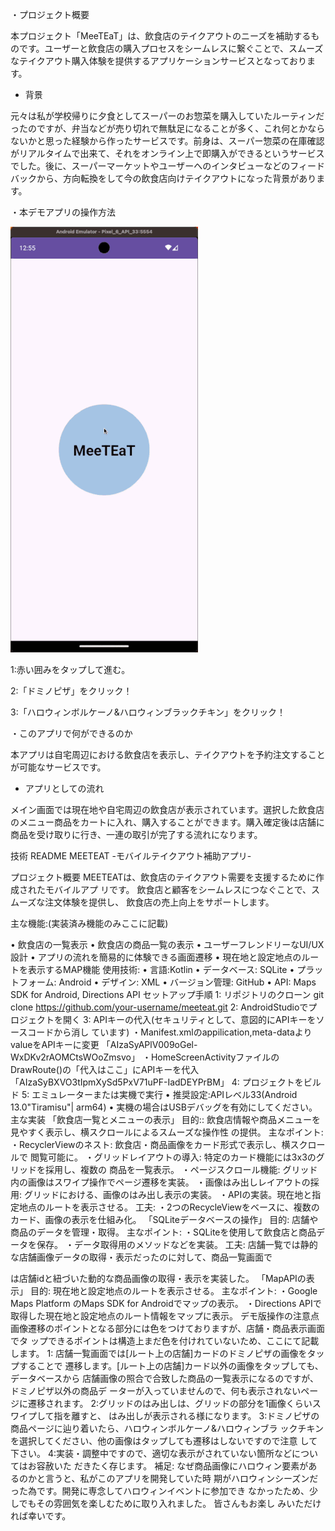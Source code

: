 
・プロジェクト概要

本プロジェクト「MeeTEaT」は、飲食店のテイクアウトのニーズを補助するものです。ユーザーと飲食店の購入プロセスをシームレスに繋ぐことで、スムーズなテイクアウト購入体験を提供するアプリケーションサービスとなっております。

- 背景

元々は私が学校帰りに夕食としてスーパーのお惣菜を購入していたルーティンだったのですが、弁当などが売り切れで無駄足になることが多く、これ何とかならないかと思った経験から作ったサービスです。前身は、スーパー惣菜の在庫確認がリアルタイムで出来て、それをオンライン上で即購入ができるというサービスでした。後に、スーパーマーケットやユーザーへのインタビューなどのフィードバックから、方向転換をして今の飲食店向けテイクアウトになった背景があります。

・本デモアプリの操作方法

<img src="https://raw.githubusercontent.com/KKoske/MeeTEaT/main/MeeTEaT3MB.gif" width="300"> 


1:赤い囲みをタップして進む。

2:「ドミノピザ」をクリック！

3:「ハロウィンボルケーノ&ハロウィンブラックチキン」をクリック！


・このアプリで何ができるのか

本アプリは自宅周辺における飲食店を表示し、テイクアウトを予約注文することが可能なサービスです。
- アプリとしての流れ

メイン画面では現在地や自宅周辺の飲食店が表示されています。選択した飲食店のメニュー商品をカートに入れ、購入することができます。購入確定後は店舗に商品を受け取りに行き、一連の取引が完了する流れになります。




技術 README
MEETEAT -モバイルテイクアウト補助アプリ-

プロジェクト概要 MEETEATは、飲食店のテイクアウト需要を支援するために作成されたモバイルアプ リです。 飲食店と顧客をシームレスにつなぐことで、スムーズな注文体験を提供し、 飲食店の売上向上をサポートします。

主な機能:(実装済み機能のみここに記載)

• 飲食店の一覧表示
• 飲食店の商品一覧の表示
• ユーザーフレンドリーなUI/UX設計
• アプリの流れを簡易的に体験できる画面遷移
• 現在地と設定地点のルートを表示するMAP機能 使用技術:
• 言語:Kotlin
• データベース: SQLite
• プラットフォーム: Android
• デザイン: XML
• バージョン管理: GitHub
• API: Maps SDK for Android, Directions API
セットアップ手順
1: リポジトリのクローン
git clone https://github.com/your-username/meeteat.git
2: AndroidStudioでプロジェクトを開く
3: APIキーの代入(セキュリティとして、意図的にAPIキーをソースコードから消し ています)
・Manifest.xmlのappilication,meta-dataよりvalueをAPIキーに変更 「AIzaSyAPlV009oGel-WxDKv2rAOMCtsWOoZmsvo」
・HomeScreenActivityファイルのDrawRoute()の「代入はここ」にAPIキーを代入
「AIzaSyBXVO3tIpmXySd5PxV71uPF-IadDEYPrBM」
4: プロジェクトをビルド
5: エミュレーターまたは実機で実行
• 推奨設定:APIレベル33(Android 13.0"Tiramisu"| arm64)
• 実機の場合はUSBデバッグを有効にしてください。
主な実装
「飲食店一覧とメニューの表示」
目的:: 飲食店情報や商品メニューを見やすく表示し、横スクロールによるスムーズな操作性
の提供。
主なポイント:
・RecyclerViewのネスト: 飲食店・商品画像をカード形式で表示し、横スクロールで 閲覧可能に。
・グリッドレイアウトの導入: 特定のカード機能には3x3のグリッドを採用し、複数の 商品を一覧表示。
・ページスクロール機能: グリッド内の画像はスワイプ操作でページ遷移を実装。 ・画像はみ出しレイアウトの採用: グリッドにおける、画像のはみ出し表示の実装。 ・APIの実装。現在地と指定地点のルートを表示させる。
工夫:
・2つのRecycleViewをベースに、複数のカード、画像の表示を仕組み化。
「SQLiteデータベースの操作」
目的:
店舗や商品のデータを管理・取得。 主なポイント: ・SQLiteを使用して飲食店と商品データを保存。 ・データ取得用のメソッドなどを実装。
工夫: 店舗一覧では静的な店舗画像データの取得・表示だったのに対して、商品一覧画面で
      
は店舗idと紐づいた動的な商品画像の取得・表示を実装した。
「MapAPIの表示」
目的:
現在地と設定地点のルートを表示させる。
主なポイント:
・Google Maps Platform のMaps SDK for Androidでマップの表示。 ・Directions APIで取得した現在地と設定地点のルート情報をマップに表示。
デモ版操作の注意点 画像遷移のポイントとなる部分には色をつけておりますが、店舗・商品表示画面でタ
ップできるポイントは構造上まだ色を付けれていないため、ここにて記載します。
1: 店舗一覧画面では[ルート上の店舗]カードのドミノピザの画像をタップすることで 遷移します。[ルート上の店舗]カード以外の画像をタップしても、データベースから 店舗画像の照合で合致した商品の一覧表示になるのですが、ドミノピザ以外の商品デ ーターが入っていませんので、何も表示されないページに遷移されます。
2:グリッドのはみ出しは、グリッドの部分を1画像くらいスワイプして指を離すと、 はみ出しが表示される様になります。
3:ドミノピザの商品ページに辿り着いたら、ハロウィンボルケーノ&ハロウィンブラ ックチキンを選択してください、他の画像はタップしても遷移はしないですので注意 して下さい。
4:実装・調整中ですので、適切な表示がされていない箇所などについてはお容赦いた だきたく存じます。
補足: なぜ商品画像にハロウィン要素があるのかと言うと、私がこのアプリを開発していた時 期がハロウィンシーズンだった為です。開発に専念してハロウィンイベントに参加でき なかったため、少しでもその雰囲気を楽しむために取り入れました。 皆さんもお楽し みいただければ幸いです。









